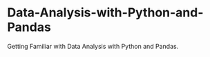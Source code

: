 # Data-Analysis-with-Python-and-Pandas
Getting Familiar with Data Analysis with Python and Pandas. 
